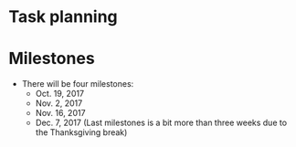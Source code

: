 Task planning
===

# Milestones
- There will be four milestones:
  - Oct. 19, 2017
  - Nov. 2, 2017
  - Nov. 16, 2017
  - Dec. 7, 2017 (Last milestones is a bit more than three weeks due to the Thanksgiving break)
